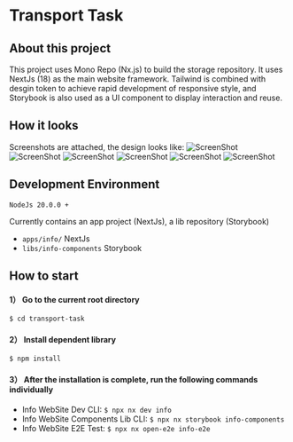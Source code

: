 # Transport Task

## About this project
This project uses Mono Repo (Nx.js) to build the storage repository. It uses NextJs (18) as the main website framework. Tailwind is combined with desgin token to achieve rapid development of responsive style, and Storybook is also used as a UI component to display interaction and reuse.

## How it looks
Screenshots are attached, the design looks like:
![ScreenShot](https://raw.github.com/lonzsuyi/tnw-task/main/screenshots/image1.png)
![ScreenShot](https://raw.github.com/lonzsuyi/tnw-task/main/screenshots/image2.png)
![ScreenShot](https://raw.github.com/lonzsuyi/tnw-task/main/screenshots/image3.png)
![ScreenShot](https://raw.github.com/lonzsuyi/tnw-task/main/screenshots/image4.png)
![ScreenShot](https://raw.github.com/lonzsuyi/tnw-task/main/screenshots/image5.png)
![ScreenShot](https://raw.github.com/lonzsuyi/tnw-task/main/screenshots/image6.png)


## Development Environment
```
NodeJs 20.0.0 +
```
 Currently contains an app project (NextJs), a lib repository (Storybook)
- `apps/info/` NextJs
- `libs/info-components` Storybook

## How to start
#### 1） Go to the current root directory
`$ cd transport-task`
#### 2） Install dependent library
`$ npm install`
#### 3） After the installation is complete, run the following commands individually
- Info WebSite Dev CLI: `$ npx nx dev info`
- Info WebSite Components Lib CLI: `$ npx nx storybook info-components`
- Info WebSite E2E Test: `$ npx nx open-e2e info-e2e` 



